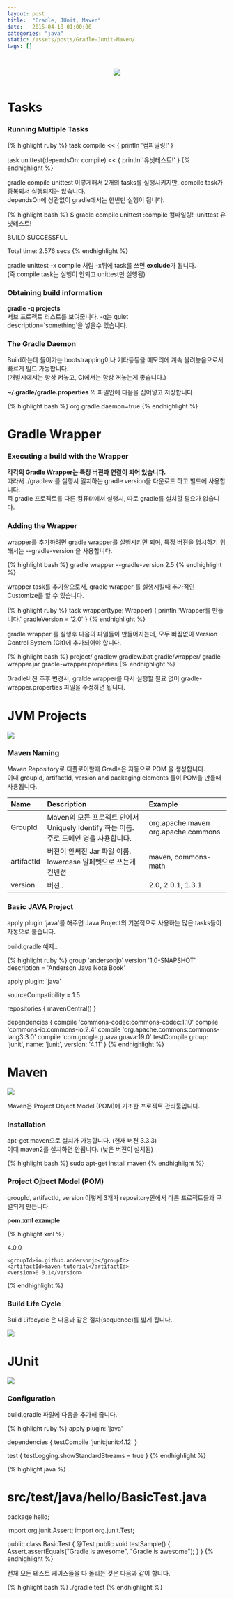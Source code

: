 ```yaml
---
layout: post
title:  "Gradle, JUnit, Maven"
date:   2015-04-18 01:00:00
categories: "java"
static: /assets/posts/Gradle-Junit-Maven/
tags: []

---
```


<header>
<img src="{{ page.static }}gradle.png" class="img-responsive img-rounded">
</header>


# Tasks

### Running Multiple Tasks

{% highlight ruby %}
task compile << {
    println '컴파일링!'
}

task unittest(dependsOn: compile) << {
    println '유닛테스트!'
}
{% endhighlight %}

gradle compile unittest 이렇게해서 2개의 tasks를 실행시키지만, compile task가 중복되서 실행되지는 않습니다.<br>
dependsOn에 상관없이 gradle에서는 한번만 실행이 됩니다.

{% highlight bash %}
$ gradle compile unittest
:compile
컴파일링!
:unittest
유닛테스트!

BUILD SUCCESSFUL

Total time: 2.576 secs
{% endhighlight %}

gradle unittest -x compile 처럼 -x뒤에 task를 쓰면 **exclude**가 됩니다. <br>
(즉 compile task는 실행이 안되고 unittest만 실행됨)

### Obtaining build information

**gradle -q projects**<br>
서브 프로젝트 리스트를 보여줍니다. -q는  quiet <br>
description='something'을 넣을수 있습니다.

### The Gradle Daemon 

Build하는데 들어가는 bootstrapping이나 기타등등을 메모리에 계속 올려놓음으로서 빠르게 빌드 가능합니다.<br>
(개발시에서는 항상 켜놓고, CI에서는 항상 꺼놓는게 좋습니다.)

**~/.gradle/gradle.properties** 의 파일안에 다음을 집어넣고 저장합니다.

{% highlight bash %}
org.gradle.daemon=true
{% endhighlight %}


# Gradle Wrapper

### Executing a build with the Wrapper

**각각의 Gradle Wrapper는 특정 버젼과 연결이 되어 있습니다.** <br>
따라서 ./gradlew <task>를 실행시 일치하는 gradle version을 다운로드 하고 빌드에 사용합니다.<br>
즉 gradle 프로젝트를 다른 컴퓨터에서 실행시, 따로 gradle를 설치할 필요가 없습니다.

### Adding the Wrapper

wrapper를 추가하려면 gradle wrapper를 실행시키면 되며, 특정 버젼을 명시하기 위해서는 --gradle-version <version>을 사용합니다.

{% highlight bash %}
gradle wrapper --gradle-version 2.5
{% endhighlight %}

wrapper task를 추가함으로서, gradle wrapper 를 실행시킬때 추가적인 Customize를 할 수 있습니다.

{% highlight ruby %}
task wrapper(type: Wrapper) {
    println 'Wrapper를 만듭니다.'
    gradleVersion = '2.0'
}
{% endhighlight %}

gradle wrapper 를 실행후 다음의 파일들이 만들어지는데, 모두 빠짐없이 Version Control System (Git)에 추가되어야 합니다.

{% highlight bash %}
project/
  gradlew
  gradlew.bat
  gradle/wrapper/
    gradle-wrapper.jar
    gradle-wrapper.properties
{% endhighlight %}

Gradle버젼 추후 변경시, gralde wrapper를 다시 실행할 필요 없이 gradle-wrapper.properties 파일을 수정하면 됩니다.



# JVM Projects

<img src="{{ page.static }}coffee.jpg" class="img-responsive img-rounded">


### Maven Naming

Maven Repository로 디플로이할때 Gradle은 자동으로 POM 을 생성합니다.<br>
이때 groupId, artifactId, version and packaging elements 들이 POM을 만들때 사용됩니다.

| Name | Description | Example |
|:-----|:------------|:--------|
| GroupId | Maven의 모든 프로젝트 안에서 Uniquely Identify 하는 이름. <br>주로 도메인 명을 사용합니다. | org.apache.maven <br>org.apache.commons |
| artifactId | 버젼이 안써진 Jar 파일 이름. <br>lowercase 알페벳으로 쓰는게 컨벤션 |  maven, commons-math | 
| version | 버젼.. | 2.0, 2.0.1, 1.3.1 |

### Basic JAVA Project

apply plugin 'java'를 해주면 Java Project의 기본적으로 사용하는 많은 tasks들이 자동으로 붙습니다.

build.gradle 예제..

{% highlight ruby %}
group 'andersonjo'
version '1.0-SNAPSHOT'
description = 'Anderson Java Note Book'

apply plugin: 'java'

sourceCompatibility = 1.5

repositories {
    mavenCentral()
}

dependencies {
    compile 'commons-codec:commons-codec:1.10'
    compile 'commons-io:commons-io:2.4'
    compile 'org.apache.commons:commons-lang3:3.0'
    compile 'com.google.guava:guava:19.0'
    testCompile group: 'junit', name: 'junit', version: '4.11'
}
{% endhighlight %}


# Maven

<img src="{{ page.static }}maven.png" class="img-responsive img-rounded">

Maven은 Project Object Model (POM)에 기초한 프로젝트 관리툴입니다. 

### Installation

apt-get maven으로 설치가 가능합니다. (현재 버젼 3.3.3)<br>
이때 maven2를 설치하면 안됩니다. (낮은 버젼이 설치됨)

{% highlight bash %}
sudo apt-get install maven
{% endhighlight %}

### Project Ojbect Model (POM)

groupId, artifactId, version 이렇게 3개가 repository안에서 다른 프로젝트들과 구별되게 만듭니다.

**pom.xml example**

{% highlight xml %}
<?xml version="1.0" encoding="UTF-8"?>
<project xmlns="http://maven.apache.org/POM/4.0.0"
         xmlns:xsi="http://www.w3.org/2001/XMLSchema-instance"
         xsi:schemaLocation="http://maven.apache.org/POM/4.0.0 http://maven.apache.org/xsd/maven-4.0.0.xsd">
    <modelVersion>4.0.0</modelVersion>

    <groupId>io.github.andersonjo</groupId>
    <artifactId>maven-tutorial</artifactId>
    <version>0.0.1</version>

</project>
{% endhighlight %}
 
### Build Life Cycle

Build Lifecycle 은 다음과 같은 절차(sequence)를 밟게 됩니다.

<img src="{{ page.static }}maven-phase.png" class="img-responsive img-rounded">




# JUnit

<img src="{{ page.static }}tested.png" class="img-responsive img-rounded">

### Configuration

build.gradle 파일에 다음을 추가해 줍니다.

{% highlight ruby %}
apply plugin: 'java'

dependencies {
  testCompile 'junit:junit:4.12'
}

test {
    testLogging.showStandardStreams = true
}
{% endhighlight %}

 

{% highlight java %}
# src/test/java/hello/BasicTest.java
package hello;

import org.junit.Assert;
import org.junit.Test;

public class BasicTest {
    @Test
    public void testSample() {
        Assert.assertEquals("Gradle is awesome", "Gradle is awesome");
    }
}
{% endhighlight %}

전체 모든 테스트 케이스들을 다 돌리는 것은 다음과 같이 합니다.

{% highlight bash %}
./gradle test
{% endhighlight %}



[maven download]: https://maven.apache.org/download.cgi